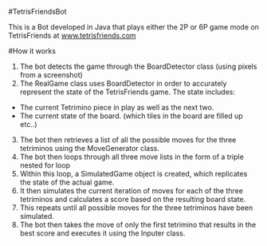 ﻿#TetrisFriendsBot

This is a Bot developed in Java that plays either the 2P or 6P game mode on TetrisFriends at www.tetrisfriends.com

#How it works

1. The bot detects the game through the BoardDetector class (using pixels from a screenshot)
2. The RealGame class uses BoardDetector in order to accurately represent the state of the TetrisFriends game. The state includes:
  * The current Tetrimino piece in play as well as the next two.
  * The current state of the board. (which tiles in the board are filled up etc..)
3. The bot then retrieves a list of all the possible moves for the three tetriminos using the MoveGenerator class.
4. The bot then loops through all three move lists in the form of a triple nested for loop
5. Within this loop, a SimulatedGame object is created, which replicates the state of the actual game.
6. It then simulates the current iteration of moves for each of the three tetriminos and calculates a score based on the resulting board state.
7. This repeats until all possible moves for the three tetriminos have been simulated.
8. The bot then takes the move of only the first tetrimino that results in the best score and executes it using the Inputer class.


